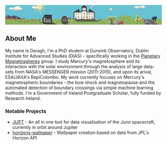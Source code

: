 ![Pixel Art Dunsink Banner](./dunsink_banner.png)

## About Me
My name is Daragh, I'm a PhD student at Dunsink Observatory, Dublin Institute for Advanced Studies (DIAS) - specifically working in the [Planetary Magnetospheres](https://github.com/DIASPlanetary) group. I study Mercury's magnetosphere and its interaction wtih the solar environment through the analysis of large data-sets from NASA's MESSENGER mission (2011-2015), and upon its arival, ESA/JAXA's BepiColombo. My work currently focuses on Mercury's magnetospheric boundaries - the bow shock and magnetopause and the automated detection of boundary crossings via simple machine learning methods. I'm a Government of Ireland Postgraduate Scholar, fully funded by Research Ireland.

### Notable Projects
- [JUPT](https://github.com/daraghhollman/JUPT) - An all in one tool for data visualisation of the Juno spacecraft, currently in orbit around Jupiter
- [horizons-wallpaper](https://github.com/daraghhollman/horizons-wallpaper) - Wallpaper creation based on data from JPL's Horizon API
